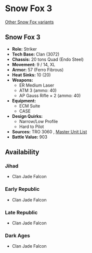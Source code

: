 # Snow Fox 3 

[Other Snow Fox variants](../snow_fox.md) 

## Snow Fox 3 

- **Role:** Striker 
- **Tech Base:** Clan (3072) 
- **Chassis:** 20 tons Quad (Endo Steel) 
- **Movement:** 9 / 14, XL 
- **Armor:** 57 (Ferro Fibrous) 
- **Heat Sinks:** 10 (20) 
- **Weapons:** 
  - ER Medium Laser 
  - ATM 3 (ammo: 40) 
  - AP Gauss Rifle × 2 (ammo: 40) 
- **Equipment:** 
  - ECM Suite 
  - CASE 
- **Design Quirks:** 
  - Narrow/Low Profile 
  - Hard to Pilot 
- **Sources:** TRO 3060 , [Master Unit List](http://masterunitlist.info/Unit/Details/2981) 
- **Battle Value:** 903 

## Availability 

### Jihad 

- Clan Jade Falcon 

### Early Republic 

- Clan Jade Falcon 

### Late Republic 

- Clan Jade Falcon 

### Dark Ages 

- Clan Jade Falcon 

